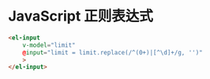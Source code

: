# JavaScript 正则表达式

```html
<el-input
    v-model="limit"
    @input="limit = limit.replace(/^(0+)|[^\d]+/g, '')"
    >
</el-input>
```